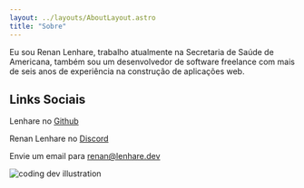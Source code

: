 ```yaml
---
layout: ../layouts/AboutLayout.astro
title: "Sobre"
---
```


Eu sou Renan Lenhare, trabalho atualmente na Secretaria de Saúde de Americana, também sou um desenvolvedor de software freelance com mais de seis anos de experiência na construção de aplicações web.

## Links Sociais

Lenhare no [Github](https://github.com/lenhare)

Renan Lenhare no [Discord](https://discord.com/users/187046479725199361)

Envie um email para [renan@lenhare.dev](renan@lenhare.dev)

<div>
  <img src="/assets/dev.svg" class="sm:w-1/2 mx-auto" alt="coding dev illustration">
</div>
